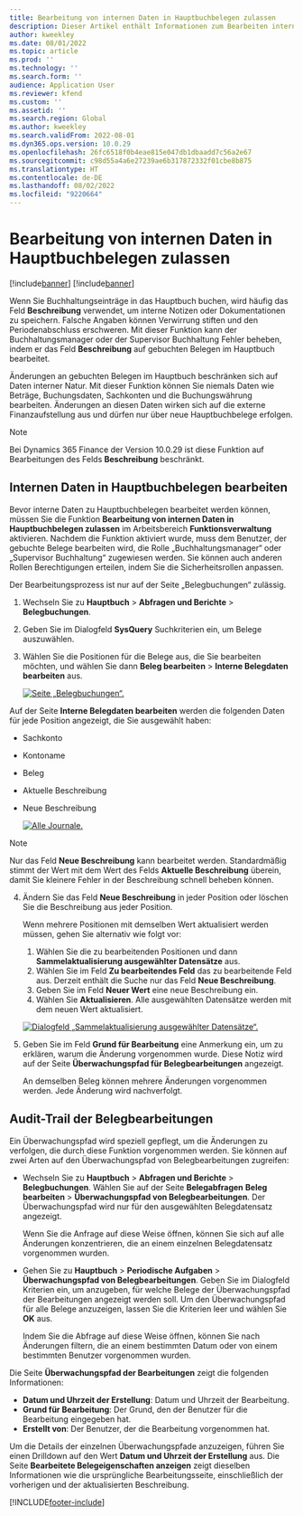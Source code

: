 ```yaml
---
title: Bearbeitung von internen Daten in Hauptbuchbelegen zulassen
description: Dieser Artikel enthält Informationen zum Bearbeiten interner Daten auf Hauptbuchbelegen.
author: kweekley
ms.date: 08/01/2022
ms.topic: article
ms.prod: ''
ms.technology: ''
ms.search.form: ''
audience: Application User
ms.reviewer: kfend
ms.custom: ''
ms.assetid: ''
ms.search.region: Global
ms.author: kweekley
ms.search.validFrom: 2022-08-01
ms.dyn365.ops.version: 10.0.29
ms.openlocfilehash: 26fc6518f0b4eae815e047db1dbaadd7c56a2e67
ms.sourcegitcommit: c98d55a4a6e27239ae6b317872332f01cbe8b875
ms.translationtype: HT
ms.contentlocale: de-DE
ms.lasthandoff: 08/02/2022
ms.locfileid: "9220664"
---
```

# <a name="allow-edits-to-internal-data-on-general-ledger-vouchers"></a>Bearbeitung von internen Daten in Hauptbuchbelegen zulassen

[!include[banner](../includes/banner.md)]
[!include[banner](../includes/preview-banner.md)]


Wenn Sie Buchhaltungseinträge in das Hauptbuch buchen, wird häufig das Feld **Beschreibung** verwendet, um interne Notizen oder Dokumentationen zu speichern. Falsche Angaben können Verwirrung stiften und den Periodenabschluss erschweren. Mit dieser Funktion kann der Buchhaltungsmanager oder der Supervisor Buchhaltung Fehler beheben, indem er das Feld **Beschreibung** auf gebuchten Belegen im Hauptbuch bearbeitet.

Änderungen an gebuchten Belegen im Hauptbuch beschränken sich auf Daten interner Natur. Mit dieser Funktion können Sie niemals Daten wie Beträge, Buchungsdaten, Sachkonten und die Buchungswährung bearbeiten. Änderungen an diesen Daten wirken sich auf die externe Finanzaufstellung aus und dürfen nur über neue Hauptbuchbelege erfolgen.

> [!NOTE]
> Bei Dynamics 365 Finance der Version 10.0.29 ist diese Funktion auf Bearbeitungen des Felds **Beschreibung** beschränkt.

## <a name="edit-internal-data-on-general-ledger-vouchers"></a>Internen Daten in Hauptbuchbelegen bearbeiten

Bevor interne Daten zu Hauptbuchbelegen bearbeitet werden können, müssen Sie die Funktion **Bearbeitung von internen Daten in Hauptbuchbelegen zulassen** im Arbeitsbereich **Funktionsverwaltung** aktivieren.
Nachdem die Funktion aktiviert wurde, muss dem Benutzer, der gebuchte Belege bearbeiten wird, die Rolle „Buchhaltungsmanager“ oder „Supervisor Buchhaltung“ zugewiesen werden. Sie können auch anderen Rollen Berechtigungen erteilen, indem Sie die Sicherheitsrollen anpassen.

Der Bearbeitungsprozess ist nur auf der Seite „Belegbuchungen“ zulässig.

1. Wechseln Sie zu **Hauptbuch** > **Abfragen und Berichte** > **Belegbuchungen**.
2. Geben Sie im Dialogfeld **SysQuery** Suchkriterien ein, um Belege auszuwählen.
3. Wählen Sie die Positionen für die Belege aus, die Sie bearbeiten möchten, und wählen Sie dann **Beleg bearbeiten** > **Interne Belegdaten bearbeiten** aus.

    [![Seite „Belegbuchungen“.](./media/voucher-transactions-page.png)](./media/voucher-transactions-page.png)
    
Auf der Seite **Interne Belegdaten bearbeiten** werden die folgenden Daten für jede Position angezeigt, die Sie ausgewählt haben:
  
  - Sachkonto
  - Kontoname
  - Beleg
  - Aktuelle Beschreibung
  - Neue Beschreibung

    [![Alle Journale.](./media/edit-internal-voucher-data.png)](./media/edit-internal-voucher-data.png)
    
> [!NOTE]
> Nur das Feld **Neue Beschreibung** kann bearbeitet werden. Standardmäßig stimmt der Wert mit dem Wert des Felds **Aktuelle Beschreibung** überein, damit Sie kleinere Fehler in der Beschreibung schnell beheben können.

4. Ändern Sie das Feld **Neue Beschreibung** in jeder Position oder löschen Sie die Beschreibung aus jeder Position.

   Wenn mehrere Positionen mit demselben Wert aktualisiert werden müssen, gehen Sie alternativ wie folgt vor:

      1. Wählen Sie die zu bearbeitenden Positionen und dann **Sammelaktualisierung ausgewählter Datensätze** aus.
      2. Wählen Sie im Feld **Zu bearbeitendes Feld** das zu bearbeitende Feld aus. Derzeit enthält die Suche nur das Feld **Neue Beschreibung**.
      3. Geben Sie im Feld **Neuer Wert** eine neue Beschreibung ein.
      4. Wählen Sie **Aktualisieren**. Alle ausgewählten Datensätze werden mit dem neuen Wert aktualisiert.

      [![Dialogfeld „Sammelaktualisierung ausgewählter Datensätze“.](./media/bulk-update-selected-records.png)](./media/bulk-update-selected-records.png)
    
5. Geben Sie im Feld **Grund für Bearbeitung** eine Anmerkung ein, um zu erklären, warum die Änderung vorgenommen wurde. Diese Notiz wird auf der Seite **Überwachungspfad für Belegbearbeitungen** angezeigt.

   An demselben Beleg können mehrere Änderungen vorgenommen werden. Jede Änderung wird nachverfolgt.

## <a name="audit-trail-of-voucher-edits"></a>Audit-Trail der Belegbearbeitungen

Ein Überwachungspfad wird speziell gepflegt, um die Änderungen zu verfolgen, die durch diese Funktion vorgenommen werden. Sie können auf zwei Arten auf den Überwachungspfad von Belegbearbeitungen zugreifen:

  - Wechseln Sie zu **Hauptbuch** > **Abfragen und Berichte** > **Belegbuchungen**. Wählen Sie auf der Seite **Belegabfragen** **Beleg bearbeiten** > **Überwachungspfad von Belegbearbeitungen**. Der Überwachungspfad wird nur für den ausgewählten Belegdatensatz angezeigt. 
   
    Wenn Sie die Anfrage auf diese Weise öffnen, können Sie sich auf alle Änderungen konzentrieren, die an einem einzelnen Belegdatensatz vorgenommen wurden.
  
  - Gehen Sie zu **Hauptbuch** > **Periodische Aufgaben** > **Überwachungspfad von Belegbearbeitungen**. Geben Sie im Dialogfeld Kriterien ein, um anzugeben, für welche Belege der Überwachungspfad der Bearbeitungen angezeigt werden soll. Um den Überwachungspfad für alle Belege anzuzeigen, lassen Sie die Kriterien leer und wählen Sie **OK** aus. 
    
    Indem Sie die Abfrage auf diese Weise öffnen, können Sie nach Änderungen filtern, die an einem bestimmten Datum oder von einem bestimmten Benutzer vorgenommen wurden.

Die Seite **Überwachungspfad der Bearbeitungen** zeigt die folgenden Informationen:

- **Datum und Uhrzeit der Erstellung**: Datum und Uhrzeit der Bearbeitung.
- **Grund für Bearbeitung**: Der Grund, den der Benutzer für die Bearbeitung eingegeben hat.
- **Erstellt von**: Der Benutzer, der die Bearbeitung vorgenommen hat.

Um die Details der einzelnen Überwachungspfade anzuzeigen, führen Sie einen Drilldown auf den Wert **Datum und Uhrzeit der Erstellung** aus. Die Seite **Bearbeitete Belegeigenschaften anzeigen** zeigt dieselben Informationen wie die ursprüngliche Bearbeitungsseite, einschließlich der vorherigen und der aktualisierten Beschreibung.


[!INCLUDE[footer-include](../../includes/footer-banner.md)]
